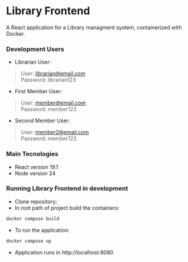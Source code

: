 # Library Frontend

A React application for a Library managment system, containerized with Docker.

### Development Users

* Librarian User:
 > User: librarian@email.com<br>
 > Password: librarian123
* First Member User:
 > User: member@email.com<br>
 > Password: member123
* Second Member User:
 > User: member2@email.com<br>
 > Password: member123

### Main Tecnologies

* React version 19.1
* Node version 24

### Running Library Frontend in development

* Clone repository;
* In root path of project build the containers:
```sh
docker compose build
```

* To run the application:
```sh
docker compose up
```

* Application runs in http://localhost:8080
